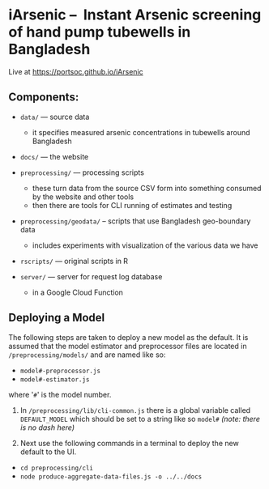 # iArsenic –  Instant Arsenic screening of hand pump tubewells in Bangladesh

Live at https://portsoc.github.io/iArsenic

## Components:

* `data/` — source data
  * it specifies measured arsenic concentrations in tubewells around Bangladesh

* `docs/` — the website

* `preprocessing/` — processing scripts
  * these turn data from the source CSV form into something consumed by the website and other tools
  * then there are tools for CLI running of estimates and testing

* `preprocessing/geodata/` – scripts that use Bangladesh geo-boundary data
  * includes experiments with visualization of the various data we have

* `rscripts/` — original scripts in R

* `server/` — server for request log database
  * in a Google Cloud Function

## Deploying a Model

The following steps are taken to deploy a new model as the default. It is assumed that the model estimator and preprocessor files are located in `/preprocessing/models/` and are named like so:

* `model#-preprocessor.js`
* `model#-estimator.js`

where '`#`' is the model number.

1. In `/preprocessing/lib/cli-common.js` there is a global variable called `DEFAULT_MODEL` which should be set to a string like so `model#` *(note: there is no dash here)*

2. Next use the following commands in a terminal to deploy the new default to the UI.

  * `cd preprocessing/cli`
  * `node produce-aggregate-data-files.js -o ../../docs`
